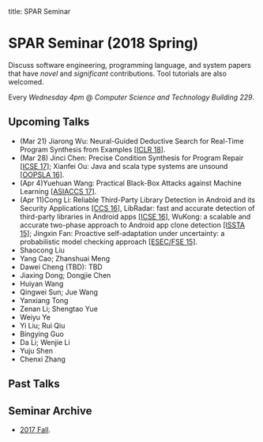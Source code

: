 title: SPAR Seminar

# SPAR Seminar (2018 Spring)

Discuss software engineering, programming language, and system papers that have *novel* and *significant* contributions. Tool tutorials are also welcomed.

Every *Wednesday 4pm* @ *Computer Science and Technology Building 229*.

## Upcoming Talks

* (Mar 21) Jiarong Wu: Neural-Guided Deductive Search for Real-Time Program Synthesis from Examples [[ICLR 18]](https://openreview.net/forum?id=rywDjg-RW).
* (Mar 28) Jinci Chen: Precise Condition Synthesis for Program Repair [[ICSE 17]](https://www.researchgate.net/publication/307307206_Precise_Condition_Synthesis_for_Program_Repair); Xianfei Ou: Java and scala type systems are unsound [[OOPSLA 16]](https://dl.acm.org/citation.cfm?id=2984004).
* (Apr 4)Yuehuan Wang: Practical Black-Box Attacks against Machine Learning [[ASIACCS 17]](https://arxiv.org/abs/1602.02697).
* (Apr 11)Cong Li: Reliable Third-Party Library Detection in Android and its Security Applications [[CCS 16]](https://dl.acm.org/citation.cfm?id=2978333), LibRadar: fast and accurate detection of third-party libraries in Android apps [[ICSE 16]](https://dl.acm.org/citation.cfm?id=2889178), WuKong: a scalable and accurate two-phase approach to Android app clone detection [[ISSTA 15]](https://dl.acm.org/citation.cfm?id=2771795); Jingxin Fan: Proactive self-adaptation under uncertainty: a probabilistic model checking approach [[ESEC/FSE 15]](http://acme.able.cs.cmu.edu/pubs/uploads/pdf/fse15main-mainid213-p-1d01012-24621-final.pdf).
* Shaocong Liu
* Yang Cao; Zhanshuai Meng
* Dawei Cheng (TBD): TBD
* Jiaxing Dong; Dongjie Chen
* Huiyan Wang
* Qingwei Sun; Jue Wang
* Yanxiang Tong
* Zenan Li; Shengtao Yue
* Weiyu Ye
* Yi Liu; Rui Qiu
* Bingying Guo
* Da Li; Wenjie Li
* Yuju Shen
* Chenxi Zhang

## Past Talks

## Seminar Archive

* [2017 Fall](2017fall).
